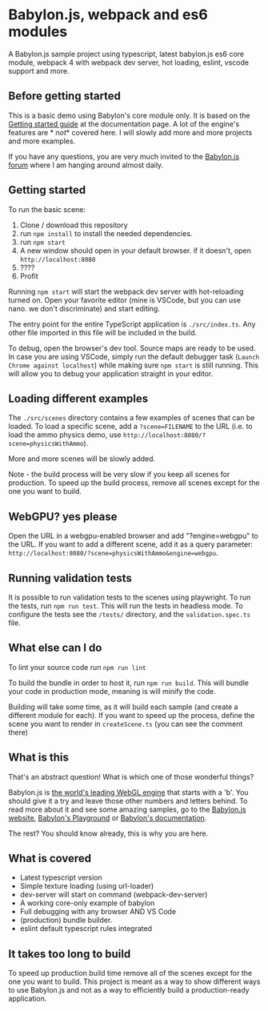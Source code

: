# Babylon.js, webpack and es6 modules

A Babylon.js sample project using typescript, latest babylon.js es6 core module, webpack 4 with webpack dev server, hot
loading, eslint, vscode support and more.

## Before getting started

This is a basic demo using Babylon's core module only. It is based on
the [Getting started guide](https://doc.babylonjs.com/) at the documentation page. A lot of the engine's features are *
*not** covered here. I will slowly add more and more projects and more examples.

If you have any questions, you are very much invited to the [Babylon.js forum](https://forum.babylonjs.com) where I am
hanging around almost daily.

## Getting started

To run the basic scene:

1. Clone / download this repository
2. run `npm install` to install the needed dependencies.
3. run `npm start`
4. A new window should open in your default browser. if it doesn't, open `http://localhost:8080`
5. ????
6. Profit

Running `npm start` will start the webpack dev server with hot-reloading turned on. Open your favorite editor (mine is
VSCode, but you can use nano. we don't discriminate) and start editing.

The entry point for the entire TypeScript application is `./src/index.ts`. Any other file imported in this file will be
included in the build.

To debug, open the browser's dev tool. Source maps are ready to be used. In case you are using VSCode, simply run the
default debugger task (`Launch Chrome against localhost`) while making sure `npm start` is still running. This will
allow you to debug your application straight in your editor.

## Loading different examples

The `./src/scenes` directory contains a few examples of scenes that can be loaded. To load a specific scene, add
a `?scene=FILENAME` to the URL (i.e. to load the ammo physics demo, use `http://localhost:8080/?scene=physicsWithAmmo`).

More and more scenes will be slowly added.

Note - the build process will be very slow if you keep all scenes for production. To speed up the build process, remove
all scenes except for the one you want to build.

## WebGPU? yes please

Open the URL in a webgpu-enabled browser and add "?engine=webgpu" to the URL. If you want to add a different scene, add
it as a query parameter: `http://localhost:8080/?scene=physicsWithAmmo&engine=webgpu`.

## Running validation tests

It is possible to run validation tests to the scenes using playwright. To run the tests, run `npm run test`. This will
run the tests in headless mode.
To configure the tests see the `/tests/` directory, and the `validation.spec.ts` file.

## What else can I do

To lint your source code run `npm run lint`

To build the bundle in order to host it, run `npm run build`. This will bundle your code in production mode, meaning is
will minify the code.

Building will take some time, as it will build each sample (and create a different module for each). If you want to
speed up the process, define the scene you want to render in `createScene.ts` (you can see the comment there)

## What is this

That's an abstract question! What is which one of those wonderful things?

Babylon.js is [the world's leading WebGL engine](https://babylonjs.com) that starts with a 'b'. You should give it a try
and leave those other numbers and letters behind. To read more about it and see some amazing samples, go to
the [Babylon.js website](https://babylonjs.com), [Babylon's Playground](https://playground.babylonjs.com)
or [Babylon's documentation](https://doc.babylonjs.com).

The rest? You should know already, this is why you are here.

## What is covered

- Latest typescript version
- Simple texture loading (using url-loader)
- dev-server will start on command (webpack-dev-server)
- A working core-only example of babylon
- Full debugging with any browser AND VS Code
- (production) bundle builder.
- eslint default typescript rules integrated

## It takes too long to build

To speed up production build time remove all of the scenes except for the one you want to build.
This project is meant as a way to show different ways to use Babylon.js and not as a way to efficiently build a
production-ready application.
